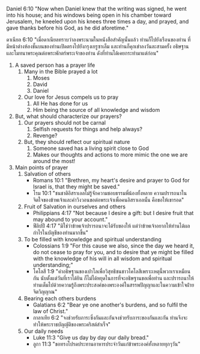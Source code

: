 Daniel 6:10 "Now when Daniel knew that the writing was signed, he went into his house; and his windows being open in his chamber toward Jerusalem, he kneeled upon his knees three times a day, and prayed, and gave thanks before his God, as he did aforetime."

ดาเนียล 6:10 "เมื่อดาเนียลทราบว่าลงพระนามในหนังสือสำคัญนั้นแล้ว ท่านก็ไปยังเรือนของท่าน ที่มีหน้าต่างห้องชั้นบนของท่านเปิดตรงไปยังกรุงเยรูซาเล็ม และท่านก็คุกเข่าลงวันละสามครั้ง อธิษฐานและโมทนาพระคุณต่อพระพักตร์พระเจ้าของท่าน ดังที่ท่านได้เคยกระทำมาแต่ก่อน"

1. A saved person has a prayer life
    1. Many in the Bible prayed a lot
        1. Moses
        2. David
        3. Daniel
    2. Our love for Jesus compels us to pray
        1. All He has done for us
        2. Him being the source of all knowledge and wisdom
2. But, what should characterize our prayers?
    1. Our prayers should not be carnal
        1. Selfish requests for things and help always?
        2. Revenge?
    2. But, they should reflect our spiritual nature
        1. Someone saved has a living spirit close to God
        2. Makes our thoughts and actions to more mimic the one we are around the most!
3. Main points of prayer
    1. Salvation of others
        - Romans 10:1 "Brethren, my heart's desire and prayer to God for Israel is, that they might be saved."
        - โรม 10:1 "ชนชาติอิสราเอลไม่รู้จักความชอบธรรมพี่น้องทั้งหลาย ความปรารถนาในจิตใจของข้าพเจ้าและคำวิงวอนขอต่อพระเจ้าเพื่อคนอิสราเอลนั้น คือขอให้เขารอด"
    2. Fruit of Salvation in ourselves and others
        - Philippians 4:17 "Not because I desire a gift: but I desire fruit that may abound to your account."
        - ฟีลิปปี 4:17 "มิใช่ว่าข้าพเจ้าปรารถนาจะได้รับของให้ แต่ว่าข้าพเจ้าอยากให้ท่านได้ผลกำไรในบัญชีของท่านมากขึ้น"
    3. To be filled with knowledge and spiritual understanding
        - Colossians 1:9 "For this cause we also, since the day we heard it, do not cease to pray for you, and to desire that ye might be filled with the knowledge of his will in all wisdom and spiritual understanding;"
        - โคโลสี 1:9 "คำอธิษฐานของเปาโลเพื่อวิสุทธิชนชาวโคโลสีเพราะเหตุนี้พวกเราเหมือนกัน นับตั้งแต่วันที่เราได้ยิน ก็ไม่ได้หยุดในการที่จะอธิษฐานขอเพื่อท่าน และปรารถนาให้ท่านเต็มไปด้วยความรู้ถึงพระประสงค์ของพระองค์ในสรรพปัญญาและในความเข้าใจฝ่ายจิตวิญญาณ"
    4. Bearing each others burdens
        - Galatians 6:2 "Bear ye one another's burdens, and so fulfil the law of Christ."
        - กาลาเทีย 6:2 "จงช่วยรับภาระซึ่งกันและกันจงช่วยรับภาระของกันและกัน ท่านจึงจะทำให้พระราชบัญญัติของพระคริสต์สำเร็จ"
    5. Our daily needs
        - Luke 11:3 "Give us day by day our daily bread."
        - ลูกา 11:3 "ขอทรงโปรดประทานอาหารประจำวันแก่ข้าพระองค์ทั้งหลายทุกๆวัน"

